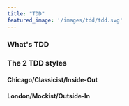 ```yaml
---
title: "TDD"
featured_image: '/images/tdd/tdd.svg'
---
```

### What's TDD

### The 2 TDD styles

#### Chicago/Classicist/Inside-Out

#### London/Mockist/Outside-In
